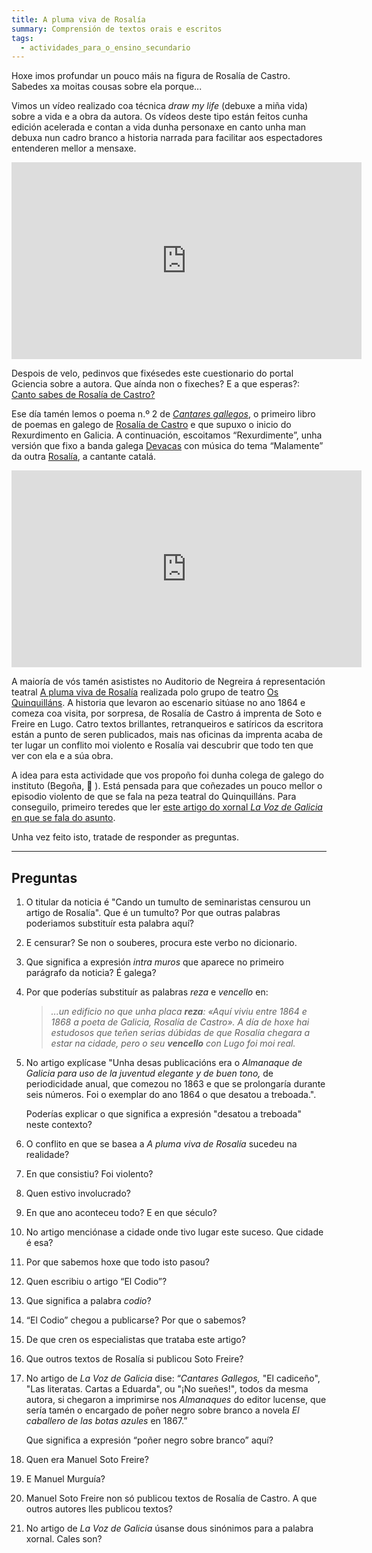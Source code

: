 ```yaml
---
title: A pluma viva de Rosalía
summary: Comprensión de textos orais e escritos
tags:
  - actividades_para_o_ensino_secundario
---
```

Hoxe imos profundar un pouco máis na figura de Rosalía de Castro. Sabedes xa moitas cousas sobre ela porque...

Vimos un vídeo realizado coa técnica *draw my life* (debuxe a miña vida) sobre a vida e a obra da autora. Os vídeos deste tipo están feitos cunha edición acelerada e contan a vida dunha personaxe en canto unha man debuxa nun cadro branco a historia narrada para facilitar aos espectadores entenderen mellor a mensaxe. 

<iframe width="560" height="315" src="https://www.youtube.com/embed/5sLT5qSVuWg" frameborder="0" allow="accelerometer; autoplay; clipboard-write; encrypted-media; gyroscope; picture-in-picture" allowfullscreen></iframe>

Despois de velo, pedinvos que fixésedes este cuestionario do portal Gciencia sobre a autora. Que aínda non o fixeches? E a que esperas?: [Canto sabes de Rosalía de Castro?](https://www.gciencia.com/historias-gc/canto-sabes-de-rosalia-de-castro/)

Ese día tamén lemos o poema n.º 2 de *[Cantares gallegos](http://bvg.udc.es/indice_paxinas.jsp?id_obra=CaGa++++1&id_edicion=CaGa++++1002&cabecera=%3Ca+href%3D%22ficha_obra.jsp%3Fid%3DCaGa%2B%2B%2B%2B1%26alias%3DRosal%25EDa%2Bde%2BCastro%22+class%3D%22nombreObraPaxina%22%3ECantares+Gallegos%3C%2Fa%3E&alias=Rosal%EDa+de+Castro&formato=texto)*, o primeiro libro de poemas en galego de [Rosalía de Castro](https://academia.gal/figuras-homenaxeadas/-/journal_content/56_INSTANCE_8klA/10157/23374) e que supuxo o inicio do Rexurdimento en Galicia. A continuación, escoitamos “Rexurdimente”, unha versión que fixo a banda galega [Devacas](https://devacas.gal/) con música do tema “Malamente” da outra [Rosalía](https://www.rosalia.com/), a cantante catalá.

<iframe width="560" height="315" src="https://www.youtube.com/embed/qkJBWfiYPTI" frameborder="0" allow="accelerometer; autoplay; encrypted-media; gyroscope; picture-in-picture" allowfullscreen></iframe>

A maioría de vós tamén asististes no Auditorio de Negreira á representación teatral [A pluma viva de Rosalía](http://www.concellodenegreira.gal/index.php/es/noticias/noticia/1744-teatro-polo-dia-de-rosalia) realizada polo grupo de teatro [Os Quinquilláns](http://nova.quinquillans.com/).
[](http://www.concellodenegreira.gal/index.php/es/noticias/noticia/1744-teatro-polo-dia-de-rosalia)
A historia que levaron ao escenario sitúase no ano 1864 e comeza coa visita, por sorpresa, de Rosalía de Castro á imprenta de Soto e Freire en Lugo. Catro textos brillantes, retranqueiros e satíricos da escritora están a punto de seren publicados, mais nas oficinas da imprenta acaba de ter lugar un conflito moi violento e Rosalía vai descubrir que todo ten que ver con ela e a súa obra.

A idea para esta actividade que vos propoño foi dunha colega de galego do instituto (Begoña, 🙏 ). Está pensada para que coñezades un pouco mellor o episodio violento de que se fala na peza teatral do Quinquilláns. Para conseguilo, primeiro teredes que ler [este artigo do xornal *La Voz de Galicia* en que se fala do asunto](https://www.lavozdegalicia.es/noticia/lugo/lugo/2019/02/24/span-langglcando-tumulto-seminaristas-censurou-artigo-rosaliaspan/0003_201902L24C5991.htm).

Unha vez feito isto, tratade de responder as preguntas.

- - -

## Preguntas

1. O titular da noticia é "Cando un tumulto de seminaristas censurou un artigo de Rosalía". Que é un tumulto? Por que outras palabras poderiamos substituír esta palabra aquí?
2. E censurar? Se non o souberes, procura este verbo no dicionario.
3. Que significa a expresión *intra muros* que aparece no primeiro parágrafo da noticia? É galega?
4. Por que poderías substituír as palabras *reza* e *vencello* en:

   > *...un edificio no que unha placa **reza**: «Aquí viviu entre 1864 e 1868 a poeta de Galicia, Rosalía de Castro». A día de hoxe hai estudosos que teñen serias dúbidas de que Rosalía chegara a estar na cidade, pero o seu **vencello** con Lugo foi moi real.*
5. No artigo explícase "Unha desas publicacións era o *Almanaque de Galicia para uso de la juventud elegante y de buen tono,* de periodicidade anual, que comezou no 1863 e que se prolongaría durante seis números. Foi o exemplar do ano 1864 o que desatou a treboada.".

   Poderías explicar o que significa a expresión "desatou a treboada" neste contexto?
6. O conflito en que se basea a *A pluma viva de Rosalía* sucedeu na realidade?
7. En que consistiu? Foi violento?
8. Quen estivo involucrado?
9. En que ano aconteceu todo? E en que século?
10. No artigo menciónase a cidade onde tivo lugar este suceso. Que cidade é esa?
11. Por que sabemos hoxe que todo isto pasou?
12. Quen escribiu o artigo “El Codio”?
13. Que significa a palabra *codio*?
14. “El Codio” chegou a publicarse? Por que o sabemos?
15. De que cren os especialistas que trataba este artigo?
16. Que outros textos de Rosalía si publicou Soto Freire?
17. No artigo de *La Voz de Galicia* dise: “*Cantares Gallegos,* "El cadiceño", "Las literatas. Cartas a Eduarda", ou "¡No sueñes!"*,* todos da mesma autora, si chegaron a imprimirse nos *Almanaques* do editor lucense, que sería tamén o encargado de poñer negro sobre branco a novela *El caballero de las botas azules* en 1867.”

    Que significa a expresión “poñer negro sobre branco” aquí?
18. Quen era Manuel Soto Freire?
19. E Manuel Murguía?
20. Manuel Soto Freire non só publicou textos de Rosalía de Castro. A que outros autores lles publicou textos?
21. No artigo de *La Voz de Galicia* úsanse dous sinónimos para a palabra xornal. Cales son?